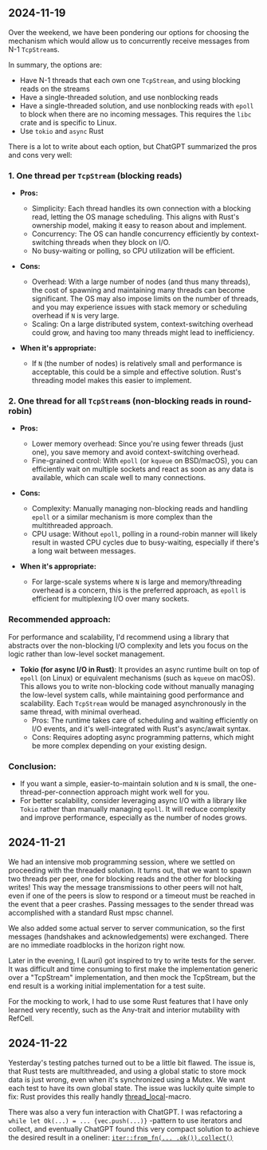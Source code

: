 ## 2024-11-19

Over the weekend, we have been pondering our options for choosing the mechanism which would allow us to concurrently receive messages from N-1 `TcpStream`s.

In summary, the options are:
- Have N-1 threads that each own one `TcpStream`, and using blocking reads on the streams
- Have a single-threaded solution, and use nonblocking reads
- Have a single-threaded solution, and use nonblocking reads with `epoll` to block when there are no incoming messages. This requires the `libc` crate and is specific to Linux.
- Use `tokio` and `async` Rust

There is a lot to write about each option, but ChatGPT summarized the pros and cons very well:

### 1. **One thread per `TcpStream` (blocking reads)**
   - **Pros:**
     - Simplicity: Each thread handles its own connection with a blocking read, letting the OS manage scheduling. This aligns with Rust's ownership model, making it easy to reason about and implement.
     - Concurrency: The OS can handle concurrency efficiently by context-switching threads when they block on I/O.
     - No busy-waiting or polling, so CPU utilization will be efficient.

   - **Cons:**
     - Overhead: With a large number of nodes (and thus many threads), the cost of spawning and maintaining many threads can become significant. The OS may also impose limits on the number of threads, and you may experience issues with stack memory or scheduling overhead if `N` is very large.
     - Scaling: On a large distributed system, context-switching overhead could grow, and having too many threads might lead to inefficiency.

   - **When it's appropriate:**
     - If `N` (the number of nodes) is relatively small and performance is acceptable, this could be a simple and effective solution. Rust's threading model makes this easier to implement.

### 2. **One thread for all `TcpStream`s (non-blocking reads in round-robin)**
   - **Pros:**
     - Lower memory overhead: Since you're using fewer threads (just one), you save memory and avoid context-switching overhead.
     - Fine-grained control: With `epoll` (or `kqueue` on BSD/macOS), you can efficiently wait on multiple sockets and react as soon as any data is available, which can scale well to many connections.

   - **Cons:**
     - Complexity: Manually managing non-blocking reads and handling `epoll` or a similar mechanism is more complex than the multithreaded approach.
     - CPU usage: Without `epoll`, polling in a round-robin manner will likely result in wasted CPU cycles due to busy-waiting, especially if there's a long wait between messages.

   - **When it's appropriate:**
     - For large-scale systems where `N` is large and memory/threading overhead is a concern, this is the preferred approach, as `epoll` is efficient for multiplexing I/O over many sockets.

### Recommended approach:
For performance and scalability, I'd recommend using a library that abstracts over the non-blocking I/O complexity and lets you focus on the logic rather than low-level socket management.

- **Tokio (for async I/O in Rust)**: It provides an async runtime built on top of `epoll` (on Linux) or equivalent mechanisms (such as `kqueue` on macOS). This allows you to write non-blocking code without manually managing the low-level system calls, while maintaining good performance and scalability. Each `TcpStream` would be managed asynchronously in the same thread, with minimal overhead.
  - Pros: The runtime takes care of scheduling and waiting efficiently on I/O events, and it's well-integrated with Rust's async/await syntax.
  - Cons: Requires adopting async programming patterns, which might be more complex depending on your existing design.

### Conclusion:
- If you want a simple, easier-to-maintain solution and `N` is small, the one-thread-per-connection approach might work well for you.
- For better scalability, consider leveraging async I/O with a library like `Tokio` rather than manually managing `epoll`. It will reduce complexity and improve performance, especially as the number of nodes grows.

## 2024-11-21

We had an intensive mob programming session, where we settled on proceeding with the threaded solution.
It turns out, that we want to spawn two threads per peer, one for blocking reads and
the other for blocking writes! This way the message transmissions to other peers will not
halt, even if one of the peers is slow to respond or a timeout must be reached in the event that
a peer crashes. Passing messages to the sender thread was accomplished with a standard Rust mpsc channel.

We also added some actual server to server communication, so the first messages
(handshakes and acknowledgements) were exchanged.
There are no immediate roadblocks in the horizon right now.

Later in the evening, I (Lauri) got inspired to try to write tests for the server.
It was difficult and time consuming to first make the implementation generic over
a "TcpStream" implementation, and then mock the TcpStream, but the end result is
a working initial implementation for a test suite.

For the mocking to work, I had to use some Rust features that I have only learned very recently,
such as the Any-trait and interior mutability with RefCell.

## 2024-11-22

Yesterday's testing patches turned out to be a little bit flawed.
The issue is, that Rust tests are multithreaded, and using a global static to
store mock data is just wrong, even when it's synchronized using a Mutex.
We want each test to have its own global state.
The issue was luckily quite simple to fix: Rust provides this really handly
[thread_local](https://doc.rust-lang.org/std/macro.thread_local.html)-macro.

There was also a very fun interaction with ChatGPT. I was refactoring a
`while let Ok(...) = ... {vec.push(...)}` -pattern to use iterators and collect,
and eventually ChatGPT found this very compact solution to achieve the desired
result in a oneliner: [`iter::from_fn(... .ok()).collect()`](https://github.com/hy-ds-group-11/dhcpcluster/commit/00cce6a99c407c40429babedbf5f377942090194#diff-609918d0d40a13b735b34e0aee2a73421d1c55ed0c579a81366ea7da496eadb8R226)
